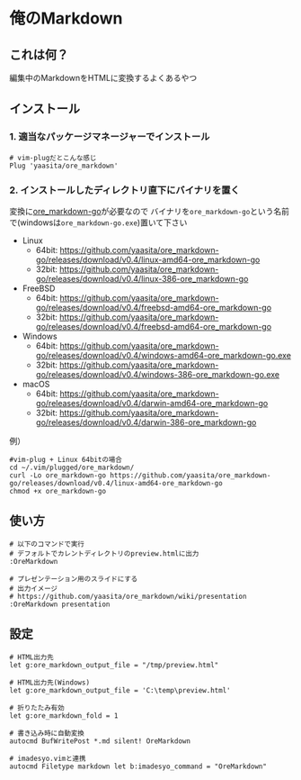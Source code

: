 俺のMarkdown
===============

## これは何？

編集中のMarkdownをHTMLに変換するよくあるやつ

## インストール

### 1. 適当なパッケージマネージャーでインストール

    # vim-plugだとこんな感じ
    Plug 'yaasita/ore_markdown'

### 2. インストールしたディレクトリ直下にバイナリを置く

変換に[ore_markdown-go](https://github.com/yaasita/ore_markdown-go)が必要なので
バイナリを`ore_markdown-go`という名前で(windowsは`ore_markdown-go.exe`)置いて下さい

* Linux
    * 64bit: https://github.com/yaasita/ore_markdown-go/releases/download/v0.4/linux-amd64-ore_markdown-go
    * 32bit: https://github.com/yaasita/ore_markdown-go/releases/download/v0.4/linux-386-ore_markdown-go
* FreeBSD
    * 64bit: https://github.com/yaasita/ore_markdown-go/releases/download/v0.4/freebsd-amd64-ore_markdown-go
    * 32bit: https://github.com/yaasita/ore_markdown-go/releases/download/v0.4/freebsd-amd64-ore_markdown-go
* Windows
    * 64bit: https://github.com/yaasita/ore_markdown-go/releases/download/v0.4/windows-amd64-ore_markdown-go.exe
    * 32bit: https://github.com/yaasita/ore_markdown-go/releases/download/v0.4/windows-386-ore_markdown-go.exe
* macOS
    * 64bit: https://github.com/yaasita/ore_markdown-go/releases/download/v0.4/darwin-amd64-ore_markdown-go
    * 32bit: https://github.com/yaasita/ore_markdown-go/releases/download/v0.4/darwin-386-ore_markdown-go

例）

    #vim-plug + Linux 64bitの場合
    cd ~/.vim/plugged/ore_markdown/
    curl -Lo ore_markdown-go https://github.com/yaasita/ore_markdown-go/releases/download/v0.4/linux-amd64-ore_markdown-go
    chmod +x ore_markdown-go

## 使い方
    
    # 以下のコマンドで実行
    # デフォルトでカレントディレクトリのpreview.htmlに出力
    :OreMarkdown

    # プレゼンテーション用のスライドにする
    # 出力イメージ
    # https://github.com/yaasita/ore_markdown/wiki/presentation
    :OreMarkdown presentation

## 設定

    # HTML出力先
    let g:ore_markdown_output_file = "/tmp/preview.html"

    # HTML出力先(Windows)
    let g:ore_markdown_output_file = 'C:\temp\preview.html'

    # 折りたたみ有効
    let g:ore_markdown_fold = 1

    # 書き込み時に自動変換
    autocmd BufWritePost *.md silent! OreMarkdown

    # imadesyo.vimと連携
    autocmd Filetype markdown let b:imadesyo_command = "OreMarkdown"
